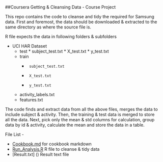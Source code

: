 
##Coursera Getting &  Cleansing Data - Course Project

This repo contains the code to cleanse and tidy the required for Samsung data.
First and foremost, the data should be downloaded & extracted to the same directory as where the source file is.

R file expects the data in following folders & subfolders

* UCI HAR Dataset
	*    test
		*      subject_test.txt
		*      X_test.txt
		*      y_test.txt
    *	train
		*      subject_test.txt
		*      X_test.txt
		*      y_test.txt
    *	activity_labels.txt
    *	features.txt

The code finds and extract data from all the above files, merges the data to include subject & activity.
Then, the training & test data is merged to store all the data.
Next, pick only the mean & std columns for calculation, group data by id & activity, calculate the mean and store the data in a table.

File List - 
* [Cookbook.md](https://github.com/Subramania/CE_Data_Cleansing/new/master?readme=1) for cookbook markdown
* [Run_Analysis.R]() R file to cleanse & tidy data
* [Result.txt] () Result text file
